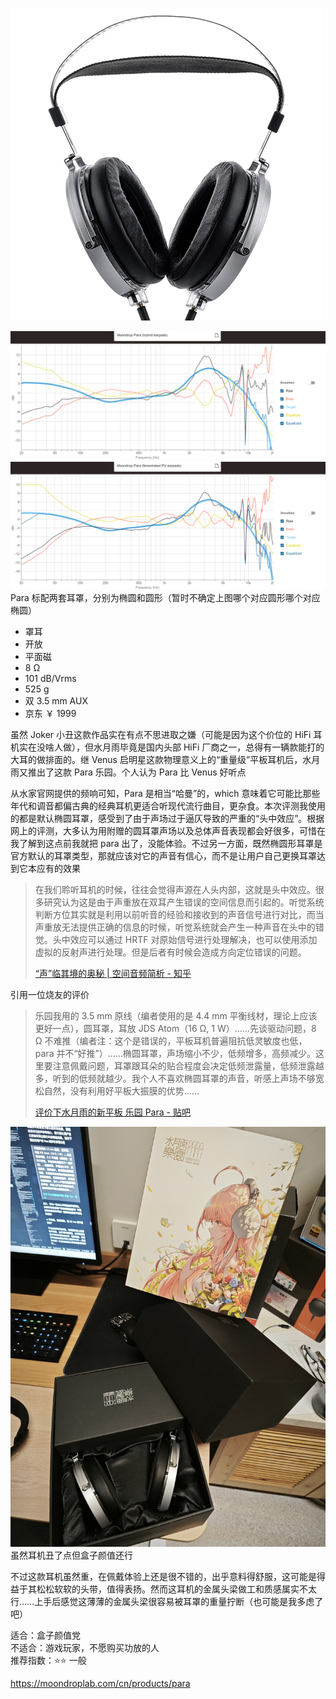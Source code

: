 ![img](../../../resource/para.jpg)

![freq](../../../resource/para%20hybrid%20freq.png)  
![freq](../../../resource/para%20PU%20freq.png)  
Para 标配两套耳罩，分别为椭圆和圆形（暂时不确定上图哪个对应圆形哪个对应椭圆）

- 罩耳
- 开放
- 平面磁
- 8 Ω
- 101 dB/Vrms
- 525 g
- 双 3.5 mm AUX
- 京东 ￥ 1999

虽然 Joker 小丑这款作品实在有点不思进取之嫌（可能是因为这个价位的 HiFi 耳机实在没啥人做），但水月雨毕竟是国内头部 HiFi 厂商之一，总得有一辆款能打的大耳的做排面的。继 Venus 启明星这款物理意义上的“重量级”平板耳机后，水月雨又推出了这款 Para 乐园。个人认为 Para 比 Venus 好听点

从水家官网提供的频响可知，Para 是相当“哈曼”的，which 意味着它可能比那些年代和调音都偏古典的经典耳机更适合听现代流行曲目，更杂食。本次评测我使用的都是默认椭圆耳罩，感受到了由于声场过于逼仄导致的严重的“头中效应”。根据网上的评测，大多认为用附赠的圆耳罩声场以及总体声音表现都会好很多，可惜在我了解到这点前我就把 para 出了，没能体验。不过另一方面，既然椭圆形耳罩是官方默认的耳罩类型，那就应该对它的声音有信心，而不是让用户自己更换耳罩达到它本应有的效果

> 在我们聆听耳机的时候，往往会觉得声源在人头内部，这就是头中效应。很多研究认为这是由于声重放在双耳产生错误的空间信息而引起的。听觉系统判断方位其实就是利用以前听音的经验和接收到的声音信号进行对比，而当声重放无法提供正确的信息的时候，听觉系统就会产生一种声音在头中的错觉。头中效应可以通过 HRTF 对原始信号进行处理解决，也可以使用添加虚拟的反射声进行处理。但是后者有时候会造成方向定位错误的问题。
>
> [“声”临其境的奥秘 | 空间音频简析 - 知乎](https://zhuanlan.zhihu.com/p/356238488)

引用一位烧友的评价

> 乐园我用的 3.5 mm 原线（编者使用的是 4.4 mm 平衡线材，理论上应该更好一点），圆耳罩，耳放 JDS Atom（16 Ω, 1 W）……先谈驱动问题，8 Ω 不难推（编者注：这个是错误的，平板耳机普遍阻抗低灵敏度也低，para 并不“好推”）……椭圆耳罩，声场缩小不少，低频增多，高频减少。这里要注意佩戴问题，耳罩跟耳朵的贴合程度会决定低频泄露量，低频泄露越多，听到的低频就越少。我个人不喜欢椭圆耳罩的声音，听感上声场不够宽松自然，没有利用好平板大振膜的优势……
>
> [评价下水月雨的新平板 乐园 Para - 贴吧](https://tieba.baidu.com/p/8610487983)

![para box](../../../resource/para%20box.jpg)  
虽然耳机丑了点但盒子颜值还行

不过这款耳机虽然重，在佩戴体验上还是很不错的，出乎意料得舒服，这可能是得益于其松松软软的头带，值得表扬。然而这耳机的金属头梁做工和质感属实不太行……上手后感觉这薄薄的金属头梁很容易被耳罩的重量拧断（也可能是我多虑了吧）

适合：盒子颜值党  
不适合：游戏玩家，不愿购买功放的人  
推荐指数：⭐⭐ 一般

https://moondroplab.com/cn/products/para

